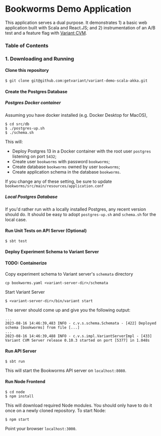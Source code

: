 # Bookworms Demo Application 
This application serves a dual purpose. It demonstrates 1) a basic web application built with Scala
and React.JS; and 2) instrumentation of an A/B test and a feature flag with 
[Variant CVM](https://getvariant.dev).

### Table of Contents

### 1. Downloading and Running

#### Clone this repository 
```shell
$ git clone git@github.com:getvariant/variant-demo-scala-akka.git
```

#### Create the Postgres Database
##### Postgres Docker container
Assuming you have docker installed (e.g. Docker Desktop for MacOS),
```shell
$ cd src/db
$ ./postgres-up.sh
$ ./schema.sh
```
This will:
* Deploy Postgres 13 in a Docker container with the root user `postgres` listening on port `5432`;
* Create user `bookworms` with password `bookworms`;
* Create database `bookworms` owned by user `bookworms`;
* Create application schema in the database `bookworms`.

If you change any of these setting, be sure to update `bookworms/src/main/resources/application.conf`

##### Local Postgres Database
If you'd rather run with a locally installed Postgres, any recent version should do. It should be
easy to adopt `postgres-up.sh` and `schema.sh` for the local case.

#### Run Unit Tests on API Server (Optional)
```shell
$ sbt test
```

#### Deploy Experiment Schema to Variant Server
#### TODO: Containerize
Copy experiment schema to Variant server's `schemata` directory
```shell
cp bookworms.yaml <variant-server-dir>/schemata
```
Start Variant Server
```shell
$ <variant-server-dir>/bin/variant start
```
The server should come up and give you the following output:
```text
...
2023-08-16 14:46:39,483 INFO - c.v.s.schema.Schemata - [422] Deployed schema [bookworms] from file [...]
...
2023-08-16 14:46:39,488 INFO - c.v.s.impl.VariantServerImpl - [433] Variant CVM Server release 0.10.3 started on port [5377] in 1.048s
```
#### Run API Server
```shell
$ sbt run
```
This will start the Bookworms API server on `localhost:8080`.

#### Run Node Frontend
```shell
$ cd node
$ npm install
```
This will download required Node modules. You should only have to do it once on a newly cloned
repository. To start Node:
```shell
$ npm start
```
Point your browser `localhost:3000`.

